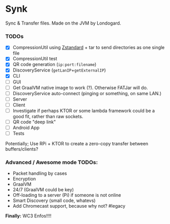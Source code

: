 # Synk
Sync &amp; Transfer files. Made on the JVM by Londogard.

### TODOs

- [X] CompressionUtil using [Zstandard](https://facebook.github.io/zstd/) + tar to send directories as one single file
- [X] CompressionUtil test
- [X] QR code generation (`ip:port:filename`)
- [X] DiscoveryService (`getLanIP`+`getExternalIP`)
- [X] CLI
- [ ] GUI
- [ ] Get GraalVM native image to work (?). Otherwise FATJar will do.
- [ ] DiscoveryService auto-connect (pinging or something, on same LAN.)
- [ ] Server
- [ ] Client
- [ ] Investigate if perhaps KTOR or some lambda framework could be a good fit, rather than raw sockets. 
- [ ] QR code "deep link"
- [ ] Android App
- [ ] Tests

Potentially; Use RPi + KTOR to create a zero-copy transfer between buffers/clients?

### Advanced / Awesome mode TODOs:
* Packet handling by cases
* Encryption
* GraalVM
* 24/7 (GraalVM could be key)
* Off-loading to a server (Pi) if someone is not online
* Smart Discovery (small code, whatevs)
* Add Chromecast support, because why not? #legacy

**Finally:** WC3 Enfos!!!!